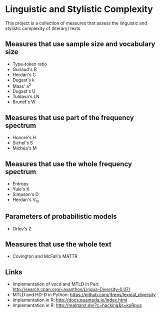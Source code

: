 # Linguistic and Stylistic Complexity #

This project is a collection of measures that assess the linguistic
and stylistic complexity of (literary) texts.

## Measures that use sample size and vocabulary size ##

  * Type-token ratio
  * Guiraud's R
  * Herdan's C
  * Dugast's k
  * Maas' a<sup>2</sup>
  * Dugast's U
  * Tuldava's LN
  * Brunet's W

## Measures that use part of the frequency spectrum ##

  * Honoré's H
  * Sichel's S
  * Michéa's M

## Measures that use the whole frequency spectrum ##

  * Entropy
  * Yule's K
  * Simpson's D
  * Herdan's V<sub>m</sub>

## Parameters of probabilistic models ##

  * Orlov's Z

## Measures that use the whole text ##

  * Covington and McFall's MATTR

## Links ##

  * Implementation of vocd and MTLD in Perl: <http://search.cpan.org/~axanthos/Lingua-Diversity-0.07/>
  * MTLD and HD-D in Python: <https://github.com/jfrens/lexical_diversity>
  * Implementation in R: <http://docs.quanteda.io/index.html>
  * Implementation in R: <http://reaktanz.de/?c=hacking&s=koRpus>

